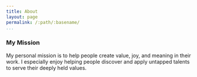 ```yaml
---
title: About
layout: page
permalink: /:path/:basename/
...
```


### My Mission
My personal mission
is to help people create value, joy, and meaning in their work.
I especially enjoy helping people
discover and apply untapped talents to serve their deeply held values.
